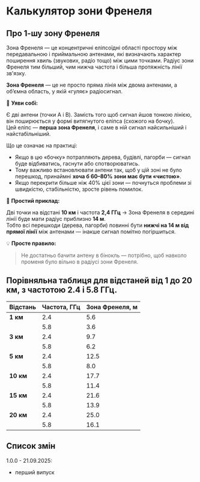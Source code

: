# Калькулятор зони Френеля

## Про 1-шу зону Френеля

Зона Френеля — це концентричні еліпсоїдні області простору між передавальною і приймальною антенами, які визначають характер поширення хвиль (звукових, радіо тощо) між цими точками.
Радіус зони Френеля тим більший, чим нижча частота і більша протяжність лінії зв'язку.

**Зона Френеля** — це не просто пряма лінія між двома антенами, а об’ємна область, у якій «гуляє» радіосигнал.

🔑 **Уяви собі:**

Є дві антени (точки A і B). Замість того щоб сигнал йшов тонкою лінією, він поширюється у формі витягнутого еліпса (схожого на бочку).  
Цей еліпс — **перша зона Френеля**, і саме в ній сигнал найсильніший і найстабільніший.

Що це означає на практиці:

- Якщо в цю «бочку» потрапляють дерева, будівлі, пагорби — сигнал буде відбиватись, гаснути або спотворюватись.
- Тому важливо встановлювати антени так, щоб у цій зоні не було перешкод, принаймні **хоча б 60–80% зони має бути «чистою»**.
- Якщо перекрити більше ніж 40% цієї зони — почнуться проблеми зі швидкістю, стабільністю, зросте рівень помилок.

📌 **Простий приклад:** 

Дві точки на відстані **10 км** і частота **2,4 ГГц** →  Зона Френеля в середині лінії буде мати радіус приблизно **14 м**.  
Тобто всі перешкоди (дерева, пагорби) повинні бути **нижчі на 14 м від прямої лінії** між антенами — інакше сигнал помітно погіршиться.

💡 **Просте правило:**

> Не достатньо бачити антену в бінокль — потрібно, щоб навколо променя було вільно в радіусі зони Френеля.

## Порівняльна таблиця для відстаней від 1 до 20 км, з частотою 2.4 і 5.8 ГГц.

| Відстань  | Частота, ГГц | Зона Френеля, м |
| --------- | ------------ | --------------- |
| **1 км**  | 2.4          | 5.6             |
|           | 5.8          | 3.6             |
| **3 км**  | 2.4          | 9.7             |
|           | 5.8          | 6.2             |
| **5 км**  | 2.4          | 12.5            |
|           | 5.8          | 8.0             |
| **10 км** | 2.4          | 17.7            |
|           | 5.8          | 11.4            |
| **15 км** | 2.4          | 21.6            |
|           | 5.8          | 13.9            |
| **20 км** | 2.4          | 25.0            |
|           | 5.8          | 16.1            |

## Список змін

1.0.0 - 21.09.2025:
- перший випуск
